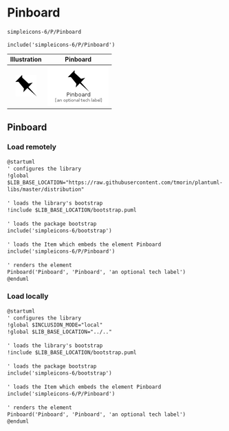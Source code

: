# Pinboard


```text
simpleicons-6/P/Pinboard
```

```text
include('simpleicons-6/P/Pinboard')
```



| Illustration | Pinboard |
| :---: | :---: |
| ![illustration for Illustration](../../simpleicons-6/P/Pinboard.png) | ![illustration for Pinboard](../../simpleicons-6/P/Pinboard.Local.png) |




## Pinboard

### Load remotely
```plantuml
@startuml
' configures the library
!global $LIB_BASE_LOCATION="https://raw.githubusercontent.com/tmorin/plantuml-libs/master/distribution"

' loads the library's bootstrap
!include $LIB_BASE_LOCATION/bootstrap.puml

' loads the package bootstrap
include('simpleicons-6/bootstrap')

' loads the Item which embeds the element Pinboard
include('simpleicons-6/P/Pinboard')

' renders the element
Pinboard('Pinboard', 'Pinboard', 'an optional tech label')
@enduml
```

### Load locally
```plantuml
@startuml
' configures the library
!global $INCLUSION_MODE="local"
!global $LIB_BASE_LOCATION="../.."

' loads the library's bootstrap
!include $LIB_BASE_LOCATION/bootstrap.puml

' loads the package bootstrap
include('simpleicons-6/bootstrap')

' loads the Item which embeds the element Pinboard
include('simpleicons-6/P/Pinboard')

' renders the element
Pinboard('Pinboard', 'Pinboard', 'an optional tech label')
@enduml
```

